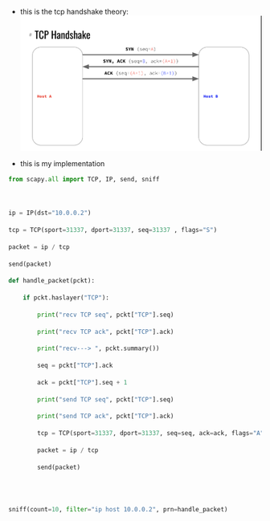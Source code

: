 - this is the tcp handshake theory:
![Alt tcp handshake](tcp_handshatke.png)


- this is my implementation 
```python
from scapy.all import TCP, IP, send, sniff

  

ip = IP(dst="10.0.0.2")

tcp = TCP(sport=31337, dport=31337, seq=31337 , flags="S")

packet = ip / tcp

send(packet)

def handle_packet(pckt):

	if pckt.haslayer("TCP"):

		print("recv TCP seq", pckt["TCP"].seq)

		print("recv TCP ack", pckt["TCP"].ack)

		print("recv---> ", pckt.summary())

		seq = pckt["TCP"].ack

		ack = pckt["TCP"].seq + 1

		print("send TCP seq", pckt["TCP"].seq)

		print("send TCP ack", pckt["TCP"].ack)

		tcp = TCP(sport=31337, dport=31337, seq=seq, ack=ack, flags="A")

		packet = ip / tcp

		send(packet)

  
  

sniff(count=10, filter="ip host 10.0.0.2", prn=handle_packet)
```
